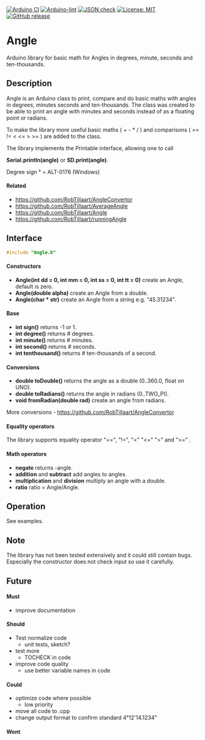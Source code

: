 
[![Arduino CI](https://github.com/RobTillaart/Angle/workflows/Arduino%20CI/badge.svg)](https://github.com/marketplace/actions/arduino_ci)
[![Arduino-lint](https://github.com/RobTillaart/Angle/actions/workflows/arduino-lint.yml/badge.svg)](https://github.com/RobTillaart/Angle/actions/workflows/arduino-lint.yml)
[![JSON check](https://github.com/RobTillaart/Angle/actions/workflows/jsoncheck.yml/badge.svg)](https://github.com/RobTillaart/Angle/actions/workflows/jsoncheck.yml)
[![License: MIT](https://img.shields.io/badge/license-MIT-green.svg)](https://github.com/RobTillaart/Angle/blob/master/LICENSE)
[![GitHub release](https://img.shields.io/github/release/RobTillaart/Angle.svg?maxAge=3600)](https://github.com/RobTillaart/Angle/releases)


# Angle

Arduino library for basic math for Angles in degrees, minute, seconds and ten-thousands.


## Description

Angle is an Arduino class to print, compare and do basic maths with angles
in degrees, minutes seconds and ten-thousands. The class was created to be
able to print an angle with minutes and seconds instead of as a floating point
or radians.

To make the library more useful basic maths ( + - \* / ) 
and comparisons ( == != < <= > >= ) are added to the class.

The library implements the Printable interface, allowing one to call

**Serial.println(angle)** or **SD.print(angle)**.

Degree sign ° = ALT-0176 (Windows)


#### Related

- https://github.com/RobTillaart/AngleConvertor
- https://github.com/RobTillaart/AverageAngle
- https://github.com/RobTillaart/Angle
- https://github.com/RobTillaart/runningAngle


## Interface

```cpp
#include "Angle.h"
```

#### Constructors

- **Angle(int dd = 0, int mm = 0, int ss = 0, int tt = 0)** create an Angle, default is zero.
- **Angle(double alpha)** create an Angle from a double.
- **Angle(char \* str)** create an Angle from a string e.g. "45.31234".


#### Base

- **int sign()** returns -1 or 1.
- **int degree()** returns # degrees.
- **int minute()** returns # minutes.
- **int second()** returns # seconds.
- **int tenthousand()** returns # ten-thousands of a second.


#### Conversions

- **double toDouble()** returns the angle as a double (0..360.0, float on UNO).
- **double toRadians()** returns the angle in radians (0..TWO_PI).
- **void fromRadian(double rad)** create an angle from radians.

More conversions - https://github.com/RobTillaart/AngleConvertor


#### Equality operators

The library supports equality operator "==", "!=", "<" "<=" ">" and ">=" .


#### Math operators

- **negate** returns -angle.
- **addition** and **subtract** add angles to angles.
- **multiplication** and **division** multiply an angle with a double.
- **ratio**  ratio = Angle/Angle.


## Operation

See examples.


## Note

The library has not been tested extensively and it could still contain bugs. 
Especially the constructor does not check input so use it carefully.


## Future

#### Must

- improve documentation

#### Should

- Test normalize code
  - unit tests, sketch?
- test more 
  - TOCHECK in code
- improve code quality
  - use better variable names in code


#### Could

- optimize code where possible
  - low priority
- move all code to .cpp
- change output format to confirm standard 4°12'14.1234"

#### Wont


